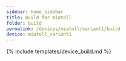 ```yaml
---
sidebar: home_sidebar
title: Build for miatoll
folder: build
permalink: /devices/miatoll/variant1/build
device: miatoll_variant1
---
```

{% include templates/device_build.md %}
